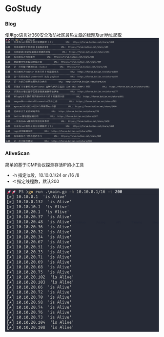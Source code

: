 # GoStudy

### Blog
使用go语言对360安全攻防社区最热文章的标题及url地址爬取
![](./Blog/blog.png)

### AliveScan 
简单的基于ICMP协议探测存活IP的小工具
- -h 指定ip段，10.10.0.1/24 or /16 /8
- -t 指定线程数，默认200


![](./AliveScan/res.png)
